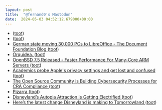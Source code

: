 ```yaml
---
layout: post
title:  "@fernand0's Mastodon"
date:  2024-05-03 04:52:12.679000+00:00
---
```

*  [ ](https://mastodon.social/users/fernand0/statuses/112375361219679576/activity) ([toot](https://mastodon.social/users/fernand0/statuses/112375361219679576/activity))
*  [ ](https://hachyderm.io/@anax) ([toot](https://mastodon.social/@fernand0/112375361000260799))
*  [German state moving 30,000 PCs to LibreOffice - The Document Foundation Blog ](https://blog.documentfoundation.org/blog/2024/04/04/german-state-moving-30000-pcs-to-libreoffice) ([toot](https://mastodon.social/@fernand0/112374508877902483))
*  [Orquídea. ](https://avecesunafoto.wordpress.com/2024/05/02/orquidea-2) ([toot](https://mastodon.social/@fernand0/112372695388937709))
*  [OpenBSD 7.5 Released - Faster Performance For Many-Core ARM Servers ](https://www.phoronix.com/news/OpenBSD-7.5-Release) ([toot](https://mastodon.social/@fernand0/112372636008626374))
*  [Academics probe Apple's privacy settings and get lost and confused ](https://www.theregister.com/2024/04/05/apple_apps_privacy_study) ([toot](https://mastodon.social/@fernand0/112372339583230921))
*  [The Open Source Community is Building Cybersecurity Processes for CRA Compliance ](https://eclipse-foundation.blog/2024/04/02/open-source-community-cra-compliance) ([toot](https://mastodon.social/@fernand0/112372284775990080))
*  [Pizarra ](https://www.flickr.com/photos/fernand0/53684376984) ([toot](https://mastodon.social/@fernand0/112372101694262678))
*  [Disneyland’s Autopia Attraction Is Getting Electrified ](https://deadline.com/2024/04/disneyland-autopia-attraction-electric-vehicles-1235874498) ([toot](https://mastodon.social/@fernand0/112371944652252251))
*  [Here’s the latest change Disneyland is making to Tomorrowland ](https://www.reviewjournal.com/entertainment/heres-the-latest-change-disneyland-is-making-to-tomorrowland-3028520/amp) ([toot](https://mastodon.social/@fernand0/112371207841342361))
